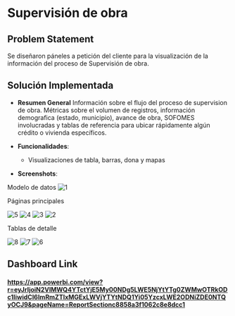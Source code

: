 # Supervisión de obra 

## Problem Statement

Se diseñaron páneles a petición del cliente para la visualización de la información del proceso de Supervisión de obra.

## Solución Implementada

- **Resumen General**
Información sobre el flujo del proceso de supervision de obra. Métricas sobre el volumen de registros, información demografica (estado, municipio), avance de obra, SOFOMES involucradas y tablas de referencia para ubicar rápidamente algún crédito o vivienda específicos.

- **Funcionalidades**: 
  - Visualizaciones de tabla, barras, dona y mapas 

- **Screenshots**:  
  

Modelo de datos
![1](https://github.com/user-attachments/assets/934b1bf2-d98e-4983-ad32-ef00781af3bd)

Páginas principales

![5](https://github.com/user-attachments/assets/20258f66-0e35-4781-80e6-010b18027084)
![4](https://github.com/user-attachments/assets/d5fc74c5-dfd2-48d1-ba9e-79f437432bdc)
![3](https://github.com/user-attachments/assets/35db577d-09ef-4a03-a811-9f57392d426f)
![2](https://github.com/user-attachments/assets/15f0df43-fa7e-437c-a261-abe2ae0668d9)

Tablas de detalle

![8](https://github.com/user-attachments/assets/8c66477c-2da5-4311-8270-48097a5c36a9)
![7](https://github.com/user-attachments/assets/1f41c7e6-dc69-46cf-9f55-5c617ea834b5)
![6](https://github.com/user-attachments/assets/867344ef-3ef5-48a0-a273-5fa8d78cdccf)


## Dashboard Link
#### https://app.powerbi.com/view?r=eyJrIjoiN2VlMWQ4YTctYjE5My00NDg5LWE5NjYtYTg0ZWMwOTRkODc1IiwidCI6ImRmZTIxMGExLWVjYTYtNDQ1Yi05YzcxLWE2ODNiZDE0NTQyOCJ9&pageName=ReportSectionc8858a3f1062c8e8dcc1
